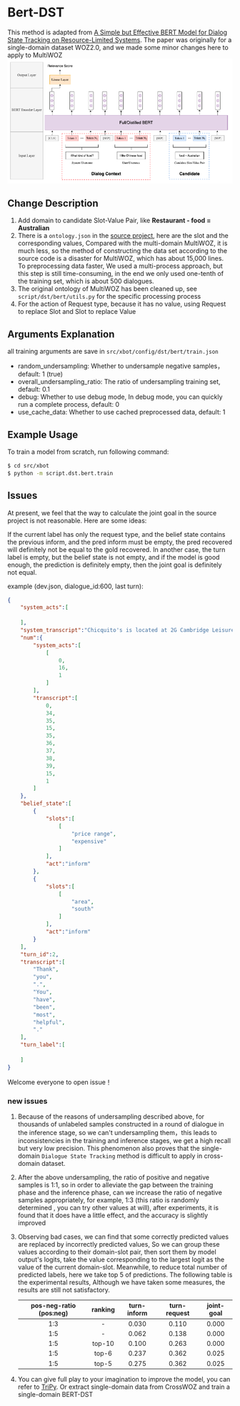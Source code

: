 # Bert-DST
This method is adapted from
[A Simple but Effective BERT Model for Dialog State Tracking on Resource-Limited Systems](https://arxiv.org/pdf/1910.12995.pdf).
The paper was originally for a single-domain dataset WOZ2.0, and we made some minor changes here to apply to MultiWOZ
![bert-dst](../../../asset/bert-dst.png)


## Change Description
1. Add domain to candidate Slot-Value Pair, like **Restaurant - food = Australian**
2. There is a `ontology.json` in the [source project](https://github.com/laituan245/BERT-Dialog-State-Tracking), here
are the slot and the corresponding values, Compared with the multi-domain MultiWOZ, it is much less, so the method of
constructing the data set according to the source code is a disaster for MultiWOZ, which has about 15,000 lines. To preprocessing
data faster, We used a multi-process approach, but this step is still time-consuming, in the end we only used one-tenth of
the training set, which is about 500 dialogues.
3. The original ontology of MultiWOZ has been cleaned up, see `script/dst/bert/utils.py` for the specific processing process
4. For the action of Request type, because it has no value, using Request to replace Slot and Slot to replace Value

## Arguments Explanation
all training arguments are save in `src/xbot/config/dst/bert/train.json`
* random_undersampling: Whether to undersample negative samples，default: 1 (true)
* overall_undersampling_ratio: The ratio of undersampling training set, default: 0.1
* debug: Whether to use debug mode, In debug mode, you can quickly run a complete process, default: 0
* use_cache_data: Whether to use cached preprocessed data, default: 1

## Example Usage
To train a model from scratch, run following command:
```bash
$ cd src/xbot
$ python -m script.dst.bert.train
```

## Issues
At present, we feel that the way to calculate the joint goal in the source project is not reasonable. Here are some ideas:

If the current label has only the request type, and the belief state contains the previous inform, and the pred inform
must be empty, the pred recovered will definitely not be equal to the gold recovered. In another case, the turn label
is empty, but the belief state is not empty, and if the model is good enough, the prediction is definitely empty, then
the joint goal is definitely not equal.

example (dev.json, dialogue_id:600, last turn):
```json
{
    "system_acts":[

    ],
    "system_transcript":"Chicquito's is located at 2G Cambridge Leisure Park Cherry Hinton Road Cherry Hinton, Phone 01223 400170, and the restaurant below that is called frankie and bennys. It has a phone number of 01223 412430 and address of Cambridge Leisure Park Clifton Way Cherry Hinton",
    "num":{
        "system_acts":[
            [
                0,
                16,
                1
            ]
        ],
        "transcript":[
            0,
            34,
            35,
            15,
            35,
            36,
            37,
            38,
            39,
            15,
            1
        ]
    },
    "belief_state":[
        {
            "slots":[
                [
                    "price range",
                    "expensive"
                ]
            ],
            "act":"inform"
        },
        {
            "slots":[
                [
                    "area",
                    "south"
                ]
            ],
            "act":"inform"
        }
    ],
    "turn_id":2,
    "transcript":[
        "Thank",
        "you",
        ".",
        "You",
        "have",
        "been",
        "most",
        "helpful",
        "."
    ],
    "turn_label":[

    ]
}
```

Welcome everyone to open issue！

### new issues
1. Because of the reasons of undersampling described above, for thousands of unlabeled samples constructed in
a round of dialogue in the inference stage, so we can't undersampling them，this leads to inconsistencies in
the training and inference stages, we get a high recall but very low precision. This phenomenon also proves that the
single-domain `Dialogue State Tracking` method is difficult to apply in cross-domain dataset.
2. After the above undersampling, the ratio of positive and negative samples is 1:1, so in order to alleviate the gap
between the training phase and the inference phase, can we increase the ratio of negative samples appropriately,
for example, 1:3 (this ratio is randomly determined , you can try other values at will),
after experiments, it is found that it does have a little effect, and the accuracy is slightly improved
3. Observing bad cases, we can find that some correctly predicted values are replaced by incorrectly predicted values,
So we can group these values according to their domain-slot pair, then sort them by model output's logits, take the
value corresponding to the largest logit as the value of the current domain-slot. Meanwhile, to reduce total number
of predicted labels, here we take top 5 of predictions. The following table is the experimental results, Although we
have taken some measures, the results are still not satisfactory.

    | pos-neg-ratio (pos:neg) | ranking | turn-inform | turn-request | joint-goal |
    | :---------------------: | :-----: | :---------: | :----------: | :--------: |
    |           1:3           |    -    |    0.030    |    0.110     |   0.000    |
    |           1:5           |    -    |    0.062    |    0.138     |   0.000    |
    |           1:5           | top-10  |    0.100    |    0.263     |   0.000    |
    |           1:5           |  top-6  |    0.237    |    0.362     |   0.025    |
    |           1:5           |  top-5  |    0.275    |    0.362     |   0.025    |

4. You can give full play to your imagination to improve the model, you can refer to [TriPy](https://arxiv.org/pdf/2005.02877).
Or extract single-domain data from CrossWOZ and train a single-domain BERT-DST
